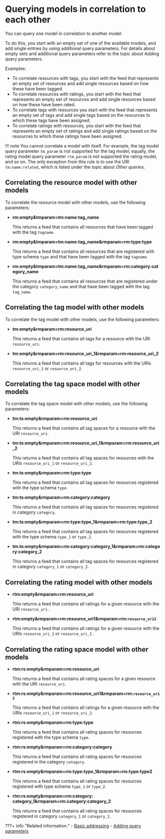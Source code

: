 # Querying models in correlation to each other

You can query one model in correlation to another model.

To do this, you start with an empty set of one of the available models, and add single entries by using additional query parameters. For details about empty sets and additional query parameters refer to the topic about Adding query parameters.

Examples:

-   To correlate resources with tags, you start with the feed that represents an empty set of resources and add single resources based on how these have been tagged.
-   To correlate resources with ratings, you start with the feed that represents an empty set of resources and add single resources based on how these have been rated.
-   To correlate tags with resources you start with the feed that represents an empty set of tags and add single tags based on the resources to which these tags have been assigned.
-   To correlate ratings with resources, you start with the feed that represents an empty set of ratings and add single ratings based on the resources to which these ratings have been assigned.

!!! note
    You cannot correlate a model with itself. For example, the tag model query parameter `tm_param` is not supported for the tag model; equally, the rating model query parameter `rtm_param` is not supported the rating model, and so on. The only exception from this rule is to use the URI `tm:name:related`, which is listed under the topic about *Other queries*.

## Correlating the resource model with other models

To correlate the resource model with other models, use the following parameters:

-   **rm:empty&tmparam=tm:name:tag\_name**

    This returns a feed that contains all resources that have been tagged with the tag `tagname`.

-   **rm:empty&tmparam=tm:name:tag\_name&rmparam=rm:type:type**

    This returns a feed that contains all resources that are registered with type schema `type` and that have been tagged with the tag `tagname`.

-   **rm:empty&tmparam=tm:name:tag\_name&rmparam=rm:category:category\_name**

    This returns a feed that contains all resources that are registered under the category `category_name` and that have been tagged with the tag `tag_name`.


## Correlating the tag model with other models

To correlate the tag model with other models, use the following parameters:

-   **tm:empty&rmparam=rm:resource\_uri**

    This returns a feed that contains all tags for a resource with the URI `resource_uri`.

-   **tm:empty&rmparam=rm:resource\_uri\_1&rmparam=rm:resource\_uri\_2**

    This returns a feed that contains all tags for resources with the URIs `resource_uri_1` or `resource_uri_2`.


## Correlating the tag space model with other models

To correlate the tag space model with other models, use the following parameters:

-   **tm:ts:empty&rmparam=rm:resource\_uri**

    This returns a feed that contains all tag spaces for a resource with the URI `resource_uri`.

-   **tm:ts:empty&rmparam=rm:resource\_uri\_1&rmparam=rm:resource\_uri\_2**

    This returns a feed that contains all tag spaces for resources with the URIs `resource_uri_1` or `resource_uri_2`.

-   **tm:ts:empty&rmparam=rm:type:type**

    This returns a feed that contains all tag spaces for resources registered with the type schema `type`.

-   **tm:ts:empty&rmparam=rm:category:category**

    This returns a feed that contains all tag spaces for resources registered in category `category`.

-   **tm:ts:empty&rmparam=rm:type:type\_1&rmparam=rm:type:type\_2**

    This returns a feed that contains all tag spaces for resources registered with the type schema `type_1` or `type_2`.

-   **tm:ts:empty&rmparam=rm:category:category\_1&rmparam=rm:category:category\_2**

    This returns a feed that contains all tag spaces for resources registered in category `category_1` or `category_2`.


## Correlating the rating model with other models

-   **rtm:empty&rmparam=rm:resource\_uri**

    This returns a feed that contains all ratings for a given resource with the URI `resource_uri` .

-   **rtm:empty&rmparam=rm:resource\_uri1&rmparam=rm:`resource_uri2`**

    This returns a feed that contains all ratings for a given resource with the URIs `resource_uri_1` or `resource_uri_2` .


## Correlating the rating space model with other models

-   **rtm:rs:empty&rmparam=rm:resource\_uri**

    This returns a feed that contains all rating spaces for a given resource with the URI `resource_uri`.

-   **rtm:rs:empty&rmparam=rm:resource\_uri1&rmparam=rm:`resource_uri2`**

    This returns a feed that contains all ratings for a given resource with the URIs `resource_uri_1` or `resource_uri_2`.

-   **rtm:rs:empty&rmparam=rm:type:type**

    This returns a feed that contains all rating spaces for resources registered with the type schema `type`.

-   **rtm:rs:empty&rmparam=rm:category:category**

    This returns a feed that contains all rating spaces for resources registered in the category `category`.

-   **rtm:rs:empty&rmparam=rm:type:type\_1&rmparam=rm:type:type2**

    This returns a feed that contains all rating spaces for resources registered with type schema `type_1` or `type_2`.

-   **rtm:rs:empty&rmparam=rm:category: category\_1&rmparam=rm:category:category\_2**

    This returns a feed that contains all rating spaces for resources registered in category `category_1` or `category_2`.



???+ info "Related information:"
    - [Basic addressing](../rest_api/tag_rate_api_rest_addr.md)
    - [Adding query parameters](../rest_api/tag_rate_api_rest_add_qparms.md)

